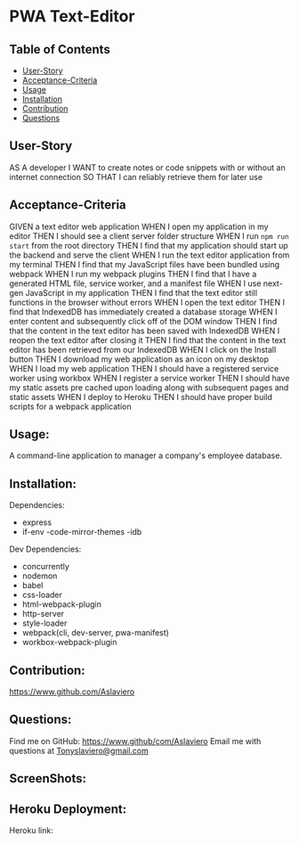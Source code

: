 # PWA Text-Editor

## Table of Contents

- [User-Story](#user-story)
- [Acceptance-Criteria](#acceptance-criteria)
- [Usage](#usage)
- [Installation](#installation)
- [Contribution](#contribution)
- [Questions](#questions)

## User-Story

AS A developer
I WANT to create notes or code snippets with or without an internet connection
SO THAT I can reliably retrieve them for later use

## Acceptance-Criteria

GIVEN a text editor web application
WHEN I open my application in my editor
THEN I should see a client server folder structure
WHEN I run `npm run start` from the root directory
THEN I find that my application should start up the backend and serve the client
WHEN I run the text editor application from my terminal
THEN I find that my JavaScript files have been bundled using webpack
WHEN I run my webpack plugins
THEN I find that I have a generated HTML file, service worker, and a manifest file
WHEN I use next-gen JavaScript in my application
THEN I find that the text editor still functions in the browser without errors
WHEN I open the text editor
THEN I find that IndexedDB has immediately created a database storage
WHEN I enter content and subsequently click off of the DOM window
THEN I find that the content in the text editor has been saved with IndexedDB
WHEN I reopen the text editor after closing it
THEN I find that the content in the text editor has been retrieved from our IndexedDB
WHEN I click on the Install button
THEN I download my web application as an icon on my desktop
WHEN I load my web application
THEN I should have a registered service worker using workbox
WHEN I register a service worker
THEN I should have my static assets pre cached upon loading along with subsequent pages and static assets
WHEN I deploy to Heroku
THEN I should have proper build scripts for a webpack application

## Usage:

A command-line application to manager a company's employee database.

## Installation:

Dependencies:

- express
- if-env
  -code-mirror-themes
  -idb

Dev Dependencies:

- concurrently
- nodemon
- babel
- css-loader
- html-webpack-plugin
- http-server
- style-loader
- webpack(cli, dev-server, pwa-manifest)
- workbox-webpack-plugin

## Contribution:

https://www.github.com/Aslaviero

## Questions:

Find me on GitHub: https://www.github/com/Aslaviero
Email me with questions at Tonyslaviero@gmail.com

## ScreenShots:

## Heroku Deployment:

Heroku link:
